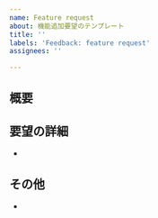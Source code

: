 ```yaml
---
name: Feature request
about: 機能追加要望のテンプレート
title: ''
labels: 'Feedback: feature request'
assignees: ''

---
```


## 概要

## 要望の詳細
- 

## その他
-
